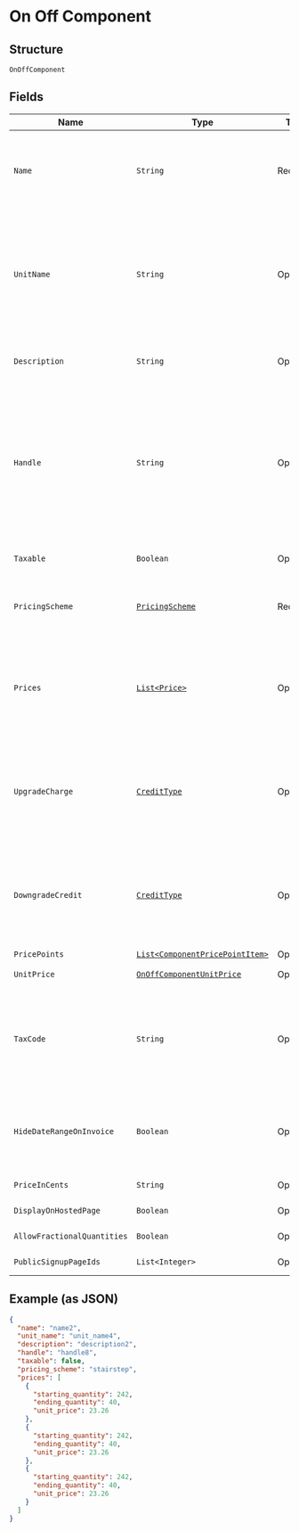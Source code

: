 
# On Off Component

## Structure

`OnOffComponent`

## Fields

| Name | Type | Tags | Description | Getter | Setter |
|  --- | --- | --- | --- | --- | --- |
| `Name` | `String` | Required | A name for this component that is suitable for showing customers and displaying on billing statements, ie. "Minutes". | String getName() | setName(String name) |
| `UnitName` | `String` | Optional | The name of the unit of measurement for the component. It should be singular since it will be automatically pluralized when necessary. i.e. “message”, which may then be shown as “5 messages” on a subscription’s component line-item | String getUnitName() | setUnitName(String unitName) |
| `Description` | `String` | Optional | A description for the component that will be displayed to the user on the hosted signup page. | String getDescription() | setDescription(String description) |
| `Handle` | `String` | Optional | A unique identifier for your use that can be used to retrieve this component is subsequent requests.  Must start with a letter or number and may only contain lowercase letters, numbers, or the characters '.', ':', '-', or '_'.<br>**Constraints**: *Pattern*: `^[a-z0-9][a-z0-9\-_:.]*$` | String getHandle() | setHandle(String handle) |
| `Taxable` | `Boolean` | Optional | Boolean flag describing whether a component is taxable or not. | Boolean getTaxable() | setTaxable(Boolean taxable) |
| `PricingScheme` | [`PricingScheme`](../../doc/models/pricing-scheme.md) | Required | The identifier for the pricing scheme. See [Product Components](https://help.chargify.com/products/product-components.html) for an overview of pricing schemes. | PricingScheme getPricingScheme() | setPricingScheme(PricingScheme pricingScheme) |
| `Prices` | [`List<Price>`](../../doc/models/price.md) | Optional | (Not required for ‘per_unit’ pricing schemes) One or more price brackets. See [Price Bracket Rules](https://chargify.zendesk.com/hc/en-us/articles/4407755865883#price-bracket-rules) for an overview of how price brackets work for different pricing schemes. | List<Price> getPrices() | setPrices(List<Price> prices) |
| `UpgradeCharge` | [`CreditType`](../../doc/models/credit-type.md) | Optional | The type of credit to be created when upgrading/downgrading. Defaults to the component and then site setting if one is not provided.<br>Available values: `full`, `prorated`, `none`. | CreditType getUpgradeCharge() | setUpgradeCharge(CreditType upgradeCharge) |
| `DowngradeCredit` | [`CreditType`](../../doc/models/credit-type.md) | Optional | The type of credit to be created when upgrading/downgrading. Defaults to the component and then site setting if one is not provided.<br>Available values: `full`, `prorated`, `none`. | CreditType getDowngradeCredit() | setDowngradeCredit(CreditType downgradeCredit) |
| `PricePoints` | [`List<ComponentPricePointItem>`](../../doc/models/component-price-point-item.md) | Optional | - | List<ComponentPricePointItem> getPricePoints() | setPricePoints(List<ComponentPricePointItem> pricePoints) |
| `UnitPrice` | [`OnOffComponentUnitPrice`](../../doc/models/containers/on-off-component-unit-price.md) | Optional | This is a container for one-of cases. | OnOffComponentUnitPrice getUnitPrice() | setUnitPrice(OnOffComponentUnitPrice unitPrice) |
| `TaxCode` | `String` | Optional | A string representing the tax code related to the component type. This is especially important when using the Avalara service to tax based on locale. This attribute has a max length of 10 characters. | String getTaxCode() | setTaxCode(String taxCode) |
| `HideDateRangeOnInvoice` | `Boolean` | Optional | (Only available on Relationship Invoicing sites) Boolean flag describing if the service date range should show for the component on generated invoices. | Boolean getHideDateRangeOnInvoice() | setHideDateRangeOnInvoice(Boolean hideDateRangeOnInvoice) |
| `PriceInCents` | `String` | Optional | deprecated May 2011 - use unit_price instead | String getPriceInCents() | setPriceInCents(String priceInCents) |
| `DisplayOnHostedPage` | `Boolean` | Optional | - | Boolean getDisplayOnHostedPage() | setDisplayOnHostedPage(Boolean displayOnHostedPage) |
| `AllowFractionalQuantities` | `Boolean` | Optional | - | Boolean getAllowFractionalQuantities() | setAllowFractionalQuantities(Boolean allowFractionalQuantities) |
| `PublicSignupPageIds` | `List<Integer>` | Optional | - | List<Integer> getPublicSignupPageIds() | setPublicSignupPageIds(List<Integer> publicSignupPageIds) |

## Example (as JSON)

```json
{
  "name": "name2",
  "unit_name": "unit_name4",
  "description": "description2",
  "handle": "handle8",
  "taxable": false,
  "pricing_scheme": "stairstep",
  "prices": [
    {
      "starting_quantity": 242,
      "ending_quantity": 40,
      "unit_price": 23.26
    },
    {
      "starting_quantity": 242,
      "ending_quantity": 40,
      "unit_price": 23.26
    },
    {
      "starting_quantity": 242,
      "ending_quantity": 40,
      "unit_price": 23.26
    }
  ]
}
```

